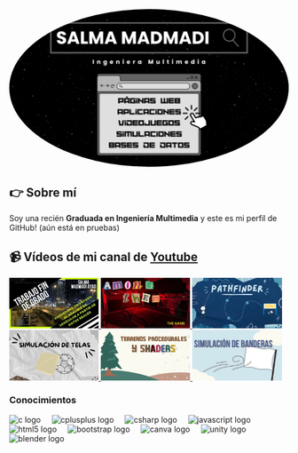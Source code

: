 
<div align="center">
  <img src="Imagenes/inicio.png" style="border-radius: 50%;" />
</div>

## 👉 Sobre mí
Soy una recién **Graduada en Ingeniería Multimedia** y este es mi perfil de GitHub! (aún está en pruebas)

## 📹 Vídeos de mi canal de [Youtube](https://www.youtube.com/channel/UCrSFdvnDI3uNhov7pKaYm4g)
<a href='https://youtu.be/RSRx8983tnY' title="Trabajo Fin de Grado - ver en Youtube" target='_blank'>
  <img width='32%'  src='Imagenes/tfg.webp' alt='Trabajo Fin de Grado' />
</a>

<a href='https://youtu.be/LTNxlbgG3Xc' title="Videojuego AMONG THEM - ver en Youtube" target='_blank'>
  <img width='32%' src='Imagenes/amongthem.png' alt='Videojuego AMONG THEM' />
</a>

<a href='https://youtu.be/4nv5KIzE8aA' title="Pathfinding - ver en Youtube" target='_blank'>
  <img width='32%'  src='Imagenes/pathfind.png' alt='Pathfinding' />
</a>

<a href='https://youtu.be/I2m6d006Z9I' title="Simulación de telas 3D - ver en Youtube" target='_blank'>
  <img width='32%' src='Imagenes/telas.png' alt='Simulación de telas 3D' />
</a>

<a href='https://youtu.be/UQBtGgyJd58' title="Terrenos procedurales y shaders - ver en Youtube" target='_blank'>
  <img width='32%' src='Imagenes/terrenos.png' alt='Terrenos procedurales y shaders' />
</a>

<a href='https://youtu.be/BdXv7qbC-mM' title="Simulación de banderas - ver en Youtube" target='_blank'>
  <img width='32%' src='Imagenes/banderas.png' alt='Simulación de banderas' />
</a>

### Conocimientos

<div align="left">
  <img src="https://cdn.jsdelivr.net/gh/devicons/devicon/icons/c/c-original.svg" height="40" alt="c logo"  />
  <img width="12" />
  <img src="https://cdn.jsdelivr.net/gh/devicons/devicon/icons/cplusplus/cplusplus-original.svg" height="40" alt="cplusplus logo"  />
  <img width="12" />
  <img src="https://cdn.jsdelivr.net/gh/devicons/devicon/icons/csharp/csharp-original.svg" height="40" alt="csharp logo"  />
  <img width="12" />
  <img src="https://cdn.jsdelivr.net/gh/devicons/devicon/icons/javascript/javascript-original.svg" height="40" alt="javascript logo"  />
  <img width="12" />
  <img src="https://cdn.jsdelivr.net/gh/devicons/devicon/icons/html5/html5-original.svg" height="40" alt="html5 logo"  />
  <img width="12" />
  <img src="https://cdn.jsdelivr.net/gh/devicons/devicon/icons/bootstrap/bootstrap-original.svg" height="40" alt="bootstrap logo"  />
  <img width="12" />
  <img src="https://cdn.jsdelivr.net/gh/devicons/devicon/icons/canva/canva-original.svg" height="40" alt="canva logo"  />
  <img width="12" />
  <img src="https://cdn.jsdelivr.net/gh/devicons/devicon/icons/unity/unity-original.svg" height="40" alt="unity logo"  />
  <img width="12" />
  <img src="https://cdn.jsdelivr.net/gh/devicons/devicon/icons/blender/blender-original.svg" height="40" alt="blender logo"  />
</div>

###
